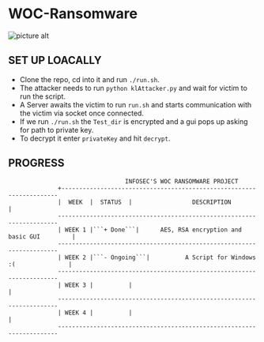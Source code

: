 # WOC-Ransomware
![picture alt](https://woc.cyberlabs.club/img/art-woc.jpg)

## SET UP LOACALLY ##
* Clone the repo, cd into it and run ```./run.sh```.
* The attacker needs to run `python klAttacker.py` and wait for victim to run the script.
* A Server awaits the victim to run ```run.sh``` and starts communication with the victim via socket once connected.
* If we run ```./run.sh``` the ```Test_dir``` is encrypted and a gui pops up asking for path to private key.
* To decrypt it enter ```privateKey``` and hit ```decrypt```.

## PROGRESS ##
              
                                     INFOSEC'S WOC RANSOMWARE PROJECT
                  +---------------------------------------------------------------------
                  |  WEEK  |  STATUS  |                 DESCRIPTION                    |
                  ----------------------------------------------------------------------
                  | WEEK 1 |```+ Done```|      AES, RSA encryption and basic GUI         |
                  ----------------------------------------------------------------------
                  | WEEK 2 |```- Ongoing```|          A Script for Windows :(               |
                  ----------------------------------------------------------------------
                  | WEEK 3 |          |                                                |
                  ----------------------------------------------------------------------
                  | WEEK 4 |          |                                                |
                  ----------------------------------------------------------------------
  
